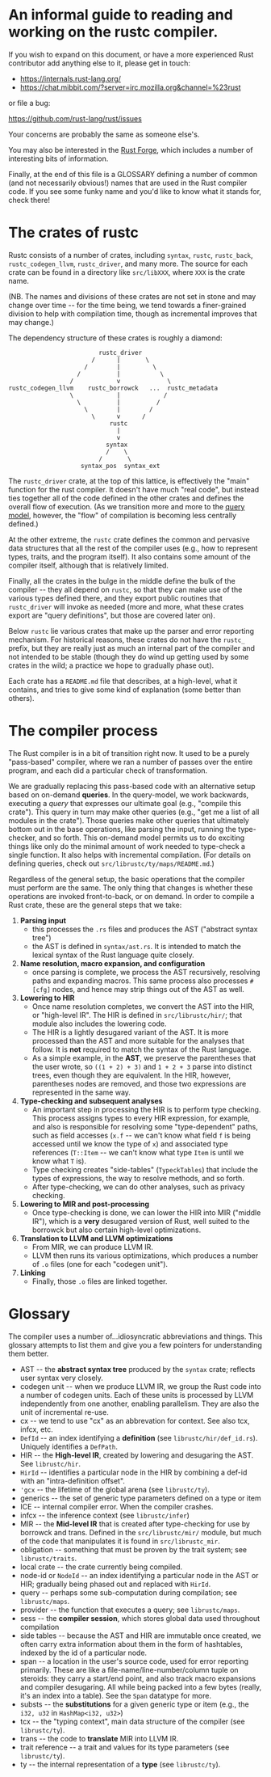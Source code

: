 An informal guide to reading and working on the rustc compiler.
==================================================================

If you wish to expand on this document, or have a more experienced
Rust contributor add anything else to it, please get in touch:

* https://internals.rust-lang.org/
* https://chat.mibbit.com/?server=irc.mozilla.org&channel=%23rust

or file a bug:

https://github.com/rust-lang/rust/issues

Your concerns are probably the same as someone else's.

You may also be interested in the
[Rust Forge](https://forge.rust-lang.org/), which includes a number of
interesting bits of information.

Finally, at the end of this file is a GLOSSARY defining a number of
common (and not necessarily obvious!) names that are used in the Rust
compiler code. If you see some funky name and you'd like to know what
it stands for, check there!

The crates of rustc
===================

Rustc consists of a number of crates, including `syntax`,
`rustc`, `rustc_back`, `rustc_codegen_llvm`, `rustc_driver`, and
many more. The source for each crate can be found in a directory
like `src/libXXX`, where `XXX` is the crate name.

(NB. The names and divisions of these crates are not set in
stone and may change over time -- for the time being, we tend towards
a finer-grained division to help with compilation time, though as
incremental improves that may change.)

The dependency structure of these crates is roughly a diamond:

```
                         rustc_driver
                       /      |       \
                     /        |         \
                   /          |           \
                 /            v             \
rustc_codegen_llvm    rustc_borrowck   ...  rustc_metadata
                 \            |            /
                   \          |          /
                     \        |        /
                       \      v      /
                            rustc
                              |
                              v
                           syntax
                           /    \
                         /       \
                    syntax_pos  syntax_ext
```                    

The `rustc_driver` crate, at the top of this lattice, is effectively
the "main" function for the rust compiler. It doesn't have much "real
code", but instead ties together all of the code defined in the other
crates and defines the overall flow of execution. (As we transition
more and more to the [query model](ty/maps/README.md), however, the
"flow" of compilation is becoming less centrally defined.)

At the other extreme, the `rustc` crate defines the common and
pervasive data structures that all the rest of the compiler uses
(e.g., how to represent types, traits, and the program itself). It
also contains some amount of the compiler itself, although that is
relatively limited.

Finally, all the crates in the bulge in the middle define the bulk of
the compiler -- they all depend on `rustc`, so that they can make use
of the various types defined there, and they export public routines
that `rustc_driver` will invoke as needed (more and more, what these
crates export are "query definitions", but those are covered later
on).

Below `rustc` lie various crates that make up the parser and error
reporting mechanism. For historical reasons, these crates do not have
the `rustc_` prefix, but they are really just as much an internal part
of the compiler and not intended to be stable (though they do wind up
getting used by some crates in the wild; a practice we hope to
gradually phase out).

Each crate has a `README.md` file that describes, at a high-level,
what it contains, and tries to give some kind of explanation (some
better than others).

The compiler process
====================

The Rust compiler is in a bit of transition right now. It used to be a
purely "pass-based" compiler, where we ran a number of passes over the
entire program, and each did a particular check of transformation.

We are gradually replacing this pass-based code with an alternative
setup based on on-demand **queries**. In the query-model, we work
backwards, executing a *query* that expresses our ultimate goal (e.g.,
"compile this crate"). This query in turn may make other queries
(e.g., "get me a list of all modules in the crate"). Those queries
make other queries that ultimately bottom out in the base operations,
like parsing the input, running the type-checker, and so forth. This
on-demand model permits us to do exciting things like only do the
minimal amount of work needed to type-check a single function. It also
helps with incremental compilation. (For details on defining queries,
check out `src/librustc/ty/maps/README.md`.)

Regardless of the general setup, the basic operations that the
compiler must perform are the same. The only thing that changes is
whether these operations are invoked front-to-back, or on demand.  In
order to compile a Rust crate, these are the general steps that we
take:

1. **Parsing input**
    - this processes the `.rs` files and produces the AST ("abstract syntax tree")
    - the AST is defined in `syntax/ast.rs`. It is intended to match the lexical
      syntax of the Rust language quite closely.
2. **Name resolution, macro expansion, and configuration**
    - once parsing is complete, we process the AST recursively, resolving paths
      and expanding macros. This same process also processes `#[cfg]` nodes, and hence
      may strip things out of the AST as well.
3. **Lowering to HIR**
    - Once name resolution completes, we convert the AST into the HIR,
      or "high-level IR". The HIR is defined in `src/librustc/hir/`; that module also includes
      the lowering code.
    - The HIR is a lightly desugared variant of the AST. It is more processed than the
      AST and more suitable for the analyses that follow. It is **not** required to match
      the syntax of the Rust language.
    - As a simple example, in the **AST**, we preserve the parentheses
      that the user wrote, so `((1 + 2) + 3)` and `1 + 2 + 3` parse
      into distinct trees, even though they are equivalent. In the
      HIR, however, parentheses nodes are removed, and those two
      expressions are represented in the same way.
3. **Type-checking and subsequent analyses**
    - An important step in processing the HIR is to perform type
      checking. This process assigns types to every HIR expression,
      for example, and also is responsible for resolving some
      "type-dependent" paths, such as field accesses (`x.f` -- we
      can't know what field `f` is being accessed until we know the
      type of `x`) and associated type references (`T::Item` -- we
      can't know what type `Item` is until we know what `T` is).
    - Type checking creates "side-tables" (`TypeckTables`) that include
      the types of expressions, the way to resolve methods, and so forth.
    - After type-checking, we can do other analyses, such as privacy checking.
4. **Lowering to MIR and post-processing**
    - Once type-checking is done, we can lower the HIR into MIR ("middle IR"), which
      is a **very** desugared version of Rust, well suited to the borrowck but also
      certain high-level optimizations. 
5. **Translation to LLVM and LLVM optimizations**
    - From MIR, we can produce LLVM IR.
    - LLVM then runs its various optimizations, which produces a number of `.o` files
      (one for each "codegen unit").
6. **Linking**
    - Finally, those `.o` files are linked together.

Glossary
========

The compiler uses a number of...idiosyncratic abbreviations and
things. This glossary attempts to list them and give you a few
pointers for understanding them better.

- AST -- the **abstract syntax tree** produced by the `syntax` crate; reflects user syntax
  very closely. 
- codegen unit -- when we produce LLVM IR, we group the Rust code into a number of codegen
  units. Each of these units is processed by LLVM independently from one another,
  enabling parallelism. They are also the unit of incremental re-use. 
- cx -- we tend to use "cx" as an abbrevation for context. See also tcx, infcx, etc.
- `DefId` -- an index identifying a **definition** (see `librustc/hir/def_id.rs`). Uniquely
  identifies a `DefPath`.
- HIR -- the **High-level IR**, created by lowering and desugaring the AST. See `librustc/hir`.
- `HirId` -- identifies a particular node in the HIR by combining a
  def-id with an "intra-definition offset".
- `'gcx` -- the lifetime of the global arena (see `librustc/ty`).
- generics -- the set of generic type parameters defined on a type or item
- ICE -- internal compiler error. When the compiler crashes.
- infcx -- the inference context (see `librustc/infer`)
- MIR -- the **Mid-level IR** that is created after type-checking for use by borrowck and trans.
  Defined in the `src/librustc/mir/` module, but much of the code that manipulates it is
  found in `src/librustc_mir`.
- obligation -- something that must be proven by the trait system; see `librustc/traits`.
- local crate -- the crate currently being compiled.
- node-id or `NodeId` -- an index identifying a particular node in the
  AST or HIR; gradually being phased out and replaced with `HirId`.
- query -- perhaps some sub-computation during compilation; see `librustc/maps`.
- provider -- the function that executes a query; see `librustc/maps`.
- sess -- the **compiler session**, which stores global data used throughout compilation
- side tables -- because the AST and HIR are immutable once created, we often carry extra
  information about them in the form of hashtables, indexed by the id of a particular node.
- span -- a location in the user's source code, used for error
  reporting primarily.  These are like a file-name/line-number/column
  tuple on steroids: they carry a start/end point, and also track
  macro expansions and compiler desugaring. All while being packed
  into a few bytes (really, it's an index into a table). See the
  `Span` datatype for more.
- substs -- the **substitutions** for a given generic type or item
  (e.g., the `i32, u32` in `HashMap<i32, u32>`)
- tcx -- the "typing context", main data structure of the compiler (see `librustc/ty`).
- trans -- the code to **translate** MIR into LLVM IR.
- trait reference -- a trait and values for its type parameters (see `librustc/ty`).
- ty -- the internal representation of a **type** (see `librustc/ty`).
